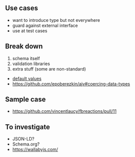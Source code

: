 ## Use cases
- want to introduce type but not everywhere
- guard against external interface
- use at test cases

## Break down
1) schema itself
2) validation libraries
3) extra stuff (some are non-standard)
 - [default values](https://github.com/epoberezkin/ajv#assigning-defaults)
 - https://github.com/epoberezkin/ajv#coercing-data-types

## Sample case
- https://github.com/vincentlaucy/fbreactions/pull/11

## To investigate
- JSON-LD?
- Schema.org?
- https://wallabyjs.com/
